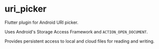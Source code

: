 # uri_picker

Flutter plugin for Android URI picker.

Uses Android's Storage Access Framework and `ACTION_OPEN_DOCUMENT`.

Provides persistent access to local and cloud files for reading and
writing.
